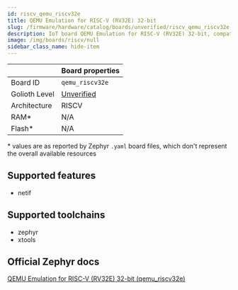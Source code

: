 ```yaml
---
id: riscv_qemu_riscv32e
title: QEMU Emulation for RISC-V (RV32E) 32-bit
slug: /firmware/hardware/catalog/boards/unverified/riscv_qemu_riscv32e
description: IoT board QEMU Emulation for RISC-V (RV32E) 32-bit, compatible with Golioth at unverified level.
image: /img/boards/riscv/null
sidebar_class_name: hide-item
---
```


[//]: # (This is an auto-generated file, do not edit! Changes to it will be lost upon re-generation)



|                | Board properties     |
| -------------  | -------------------- |
| Board ID       | `qemu_riscv32e` |
| Golioth Level  | [Unverified](/firmware/hardware#unverified-boards) |
| Architecture   | RISCV |
| RAM*           | N/A |
| Flash*         | N/A |

\* values are as reported by Zephyr `.yaml` board files, which don't represent the overall available resources



## Supported features

* netif

## Supported toolchains

* zephyr
* xtools

## Official Zephyr docs

[QEMU Emulation for RISC-V (RV32E) 32-bit (qemu_riscv32e)](https://docs.zephyrproject.org/latest/boards/riscv/qemu_riscv32e/doc/index.html)
